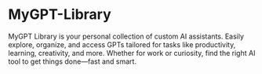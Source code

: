 # MyGPT-Library
MyGPT Library is your personal collection of custom AI assistants. Easily explore, organize, and access GPTs tailored for tasks like productivity, learning, creativity, and more. Whether for work or curiosity, find the right AI tool to get things done—fast and smart.
